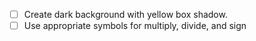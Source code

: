 - [ ] Create dark background with yellow box shadow.
- [ ] Use appropriate symbols for multiply, divide, and sign
